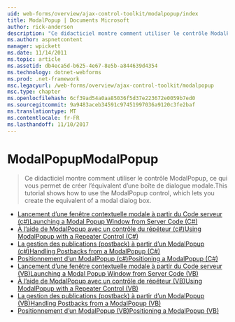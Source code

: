 ```yaml
---
uid: web-forms/overview/ajax-control-toolkit/modalpopup/index
title: ModalPopup | Documents Microsoft
author: rick-anderson
description: "Ce didacticiel montre comment utiliser le contrôle ModalPopup, ce qui vous permet de créer l’équivalent d’une boîte de dialogue modale."
ms.author: aspnetcontent
manager: wpickett
ms.date: 11/14/2011
ms.topic: article
ms.assetid: db4eca5d-b625-4e67-8e5b-a844639d4354
ms.technology: dotnet-webforms
ms.prod: .net-framework
msc.legacyurl: /web-forms/overview/ajax-control-toolkit/modalpopup
msc.type: chapter
ms.openlocfilehash: 6cf39ad54a0aa85036f5d37e223672e0059b7ed0
ms.sourcegitcommit: 9a9483aceb34591c97451997036a9120c3fe2baf
ms.translationtype: MT
ms.contentlocale: fr-FR
ms.lasthandoff: 11/10/2017
---
```

<a name="modalpopup"></a><span data-ttu-id="53f65-103">ModalPopup</span><span class="sxs-lookup"><span data-stu-id="53f65-103">ModalPopup</span></span>
====================
> <span data-ttu-id="53f65-104">Ce didacticiel montre comment utiliser le contrôle ModalPopup, ce qui vous permet de créer l’équivalent d’une boîte de dialogue modale.</span><span class="sxs-lookup"><span data-stu-id="53f65-104">This tutorial shows how to use the ModalPopup control, which lets you create the equivalent of a modal dialog box.</span></span>


- [<span data-ttu-id="53f65-105">Lancement d’une fenêtre contextuelle modale à partir du Code serveur (c#)</span><span class="sxs-lookup"><span data-stu-id="53f65-105">Launching a Modal Popup Window from Server Code (C#)</span></span>](launching-a-modal-popup-window-from-server-code-cs.md)
- [<span data-ttu-id="53f65-106">À l’aide de ModalPopup avec un contrôle du répéteur (c#)</span><span class="sxs-lookup"><span data-stu-id="53f65-106">Using ModalPopup with a Repeater Control (C#)</span></span>](using-modalpopup-with-a-repeater-control-cs.md)
- [<span data-ttu-id="53f65-107">La gestion des publications (postback) à partir d’un ModalPopup (c#)</span><span class="sxs-lookup"><span data-stu-id="53f65-107">Handling Postbacks from a ModalPopup (C#)</span></span>](handling-postbacks-from-a-modalpopup-cs.md)
- [<span data-ttu-id="53f65-108">Positionnement d’un ModalPopup (c#)</span><span class="sxs-lookup"><span data-stu-id="53f65-108">Positioning a ModalPopup (C#)</span></span>](positioning-a-modalpopup-cs.md)
- [<span data-ttu-id="53f65-109">Lancement d’une fenêtre contextuelle modale à partir du Code serveur (VB)</span><span class="sxs-lookup"><span data-stu-id="53f65-109">Launching a Modal Popup Window from Server Code (VB)</span></span>](launching-a-modal-popup-window-from-server-code-vb.md)
- [<span data-ttu-id="53f65-110">À l’aide de ModalPopup avec un contrôle de répéteur (VB)</span><span class="sxs-lookup"><span data-stu-id="53f65-110">Using ModalPopup with a Repeater Control (VB)</span></span>](using-modalpopup-with-a-repeater-control-vb.md)
- [<span data-ttu-id="53f65-111">La gestion des publications (postback) à partir d’un ModalPopup (VB)</span><span class="sxs-lookup"><span data-stu-id="53f65-111">Handling Postbacks from a ModalPopup (VB)</span></span>](handling-postbacks-from-a-modalpopup-vb.md)
- [<span data-ttu-id="53f65-112">Positionnement d’un ModalPopup (VB)</span><span class="sxs-lookup"><span data-stu-id="53f65-112">Positioning a ModalPopup (VB)</span></span>](positioning-a-modalpopup-vb.md)
